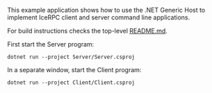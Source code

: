 This example application shows how to use the .NET Generic Host to implement
IceRPC client and server command line applications.

For build instructions checks the top-level [README.md](../../README.md).

First start the Server program:

```
dotnet run --project Server/Server.csproj
```

In a separate window, start the Client program:

```
dotnet run --project Client/Client.csproj
```
